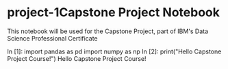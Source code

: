 # project-1Capstone Project Notebook
This notebook will be used for the Capstone Project, part of IBM's Data Science Professional Certificate

In [1]:
import pandas as pd
import numpy as np
In [2]:
print("Hello Capstone Project Course!")
Hello Capstone Project Course!
